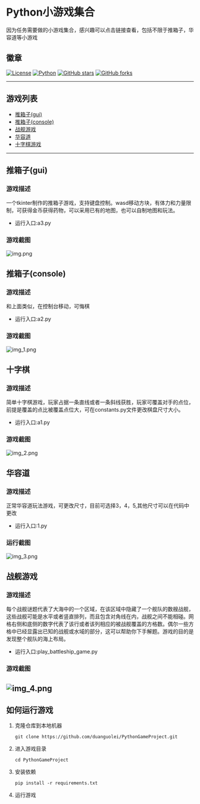 # Python小游戏集合
因为任务需要做的小游戏集合，感兴趣可以点击链接查看，包括不限于推箱子，华容道等小游戏
## 徽章

[![License](https://img.shields.io/cocoapods/l/EFQRCode.svg?style=flat)](https://github.com/your-username/your-repo/blob/master/LICENSE)
[![Python](https://img.shields.io/badge/language-python-ff69b4.svg)](https://github.com/python/cpython)
[![GitHub stars](https://img.shields.io/github/stars/your-username/your-repo.svg?style=social)](https://github.com/your-username/your-repo)
[![GitHub forks](https://img.shields.io/github/forks/your-username/your-repo.svg?style=social)](https://github.com/your-username/your-repo)

---
## 游戏列表

- [推箱子(gui)](#推箱子(gui))
- [推箱子(console)](#推箱子(console))
- [战舰游戏](#战舰游戏)
- [华容道](#华容道)
- [十字棋游戏](#十字棋游戏)

---

## 推箱子(gui)

### 游戏描述
一个tkinter制作的推箱子游戏，支持键盘控制。wasd移动方块，有体力和力量限制，可获得金币获得药物，可以采用已有的地图，也可以自制地图和玩法。
- 运行入口:a3.py

### 游戏截图

![img.png](images/img.png)
## 推箱子(console)

### 游戏描述
和上面类似，在控制台移动，可悔棋
- 运行入口:a2.py

### 游戏截图
![img_1.png](images/img_1.png)

## 十字棋

### 游戏描述
简单十字棋游戏，玩家占据一条直线或者一条斜线获胜，玩家可覆盖对手的点位，前提是覆盖的点比被覆盖点位大，可在constants.py文件更改棋盘尺寸大小。
- 运行入口:a1.py

### 游戏截图
![img_2.png](images/img_2.png)


## 华容道
### 游戏描述
正常华容道玩法游戏，可更改尺寸，目前可选择3，4，5,其他尺寸可以在代码中更改
- 运行入口:1.py

### 运行截图

![img_3.png](images/img_3.png)

## 战舰游戏
### 游戏描述
每个战舰谜题代表了大海中的一个区域，在该区域中隐藏了一个舰队的数艘战舰，这些战舰可能是水平或者竖直排列，而且包含对角线在内，战舰之间不能相碰。网格右侧和底侧的数字代表了该行或者该列相应的被战舰覆盖的方格数。偶尔一些方格中已经显露出已知的战舰或水域的部分，这可以帮助你下手解题。游戏的目的是发现整个舰队的海上布局。

- 运行入口:play_battleship_game.py
### 游戏截图
![img_4.png](images/img_4.png)
---

## 如何运行游戏

1. 克隆仓库到本地机器
   ```shell
   git clone https://github.com/duanguolei/PythonGameProject.git
   ```

2. 进入游戏目录
   ```shell
   cd PythonGameProject
   ```

3. 安装依赖
   ```shell
   pip install -r requirements.txt
   ```

4. 运行游戏



